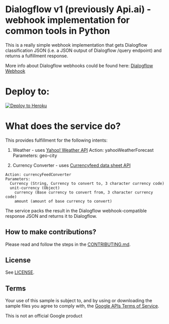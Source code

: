 # Dialogflow v1 (previously Api.ai) - webhook implementation for common tools in Python

This is a really simple webhook implementation that gets Dialogflow classification JSON (i.e. a JSON output of Dialogflow /query endpoint) and returns a fulfillment response.

More info about Dialogflow webhooks could be found here:
[Dialogflow Webhook](https://dialogflow.com/docs/fulfillment)

# Deploy to:
[![Deploy to Heroku](https://www.herokucdn.com/deploy/button.svg)](https://heroku.com/deploy)

# What does the service do?

This provides fulfillment for the following intents:
  1. Weather - uses [Yahoo! Weather API](https://developer.yahoo.com/weather/)
    Action: yahooWeatherForecast
    Parameters:
      geo-city
    
  2. Currency Converter - uses [Currencyfeed data sheet API](http://currencyfeed.com/)
    
    Action: currencyFeedConverter
    Parameters:
      Currency (String, Currency to convert to, 3 character currency code)
      unit-currency (Object)
        currency (Base currency to convert from, 3 character currency code)
        amount (amount of base currency to convert)

The service packs the result in the Dialogflow webhook-compatible response JSON and returns it to Dialogflow.

## How to make contributions?
Please read and follow the steps in the [CONTRIBUTING.md](CONTRIBUTING.md).

## License
See [LICENSE](LICENSE).

## Terms
Your use of this sample is subject to, and by using or downloading the sample files you agree to comply with, the [Google APIs Terms of Service](https://developers.google.com/terms/).

This is not an official Google product
